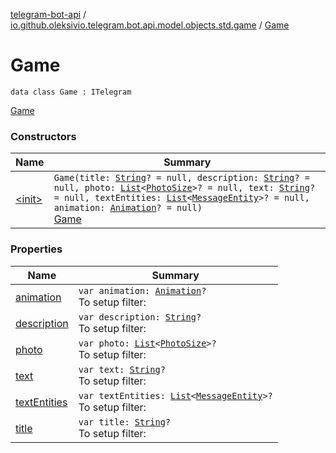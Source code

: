 [telegram-bot-api](../../index.md) / [io.github.oleksivio.telegram.bot.api.model.objects.std.game](../index.md) / [Game](./index.md)

# Game

`data class Game : ITelegram`

[Game](https://core.telegram.org/bots/api/#game)

### Constructors

| Name | Summary |
|---|---|
| [&lt;init&gt;](-init-.md) | `Game(title: `[`String`](https://kotlinlang.org/api/latest/jvm/stdlib/kotlin/-string/index.html)`? = null, description: `[`String`](https://kotlinlang.org/api/latest/jvm/stdlib/kotlin/-string/index.html)`? = null, photo: `[`List`](https://kotlinlang.org/api/latest/jvm/stdlib/kotlin.collections/-list/index.html)`<`[`PhotoSize`](../../io.github.oleksivio.telegram.bot.api.model.objects.std.files/-photo-size/index.md)`>? = null, text: `[`String`](https://kotlinlang.org/api/latest/jvm/stdlib/kotlin/-string/index.html)`? = null, textEntities: `[`List`](https://kotlinlang.org/api/latest/jvm/stdlib/kotlin.collections/-list/index.html)`<`[`MessageEntity`](../../io.github.oleksivio.telegram.bot.api.model.objects.std/-message-entity/index.md)`>? = null, animation: `[`Animation`](../-animation/index.md)`? = null)`<br>[Game](https://core.telegram.org/bots/api/#game) |

### Properties

| Name | Summary |
|---|---|
| [animation](animation.md) | `var animation: `[`Animation`](../-animation/index.md)`?`<br>To setup filter: |
| [description](description.md) | `var description: `[`String`](https://kotlinlang.org/api/latest/jvm/stdlib/kotlin/-string/index.html)`?`<br>To setup filter: |
| [photo](photo.md) | `var photo: `[`List`](https://kotlinlang.org/api/latest/jvm/stdlib/kotlin.collections/-list/index.html)`<`[`PhotoSize`](../../io.github.oleksivio.telegram.bot.api.model.objects.std.files/-photo-size/index.md)`>?`<br>To setup filter: |
| [text](text.md) | `var text: `[`String`](https://kotlinlang.org/api/latest/jvm/stdlib/kotlin/-string/index.html)`?`<br>To setup filter: |
| [textEntities](text-entities.md) | `var textEntities: `[`List`](https://kotlinlang.org/api/latest/jvm/stdlib/kotlin.collections/-list/index.html)`<`[`MessageEntity`](../../io.github.oleksivio.telegram.bot.api.model.objects.std/-message-entity/index.md)`>?`<br>To setup filter: |
| [title](title.md) | `var title: `[`String`](https://kotlinlang.org/api/latest/jvm/stdlib/kotlin/-string/index.html)`?`<br>To setup filter: |
